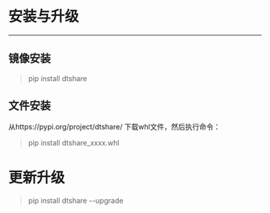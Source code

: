 # 安装与升级

----------

## 镜像安装

> pip install dtshare

## 文件安装

从https://pypi.org/project/dtshare/ 下载whl文件，然后执行命令：


> pip install dtshare_xxxx.whl

# 更新升级

> pip install dtshare --upgrade